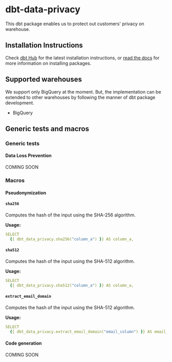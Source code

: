 # dbt-data-privacy
This dbt package enables us to protect out customers' privacy on warehouse.

## Installation Instructions
Check [dbt Hub](https://hub.getdbt.com/dbt-labs/dbt_utils/latest/) for the latest installation instructions, or [read the docs](https://docs.getdbt.com/docs/package-management) for more information on installing packages.

## Supported warehouses
We support only BigQuery at the moment.
But, the implementation can be extended to other warehouses by following the manner of dbt package development.

- BigQuery

## Generic tests and macros

### Generic tests

#### Data Loss Prevention
COMING SOON

### Macros

#### Pseudonymization

#### `sha256`
Computes the hash of the input using the SHA-256 algorithm. 

**Usage:**
```yaml
SELECT
  {{ dbt_data_privacy.sha256("column_a") }} AS column_a,
```

#### `sha512`
Computes the hash of the input using the SHA-512 algorithm. 

**Usage:**
```yaml
SELECT
  {{ dbt_data_privacy.sha512("column_a") }} AS column_a,
```

#### `extract_email_domain`
Computes the hash of the input using the SHA-512 algorithm.

**Usage:**
```yaml
SELECT
  {{ dbt_data_privacy.extract_email_domain("email_column") }} AS email_column,
```

#### Code generation
COMING SOON
